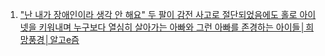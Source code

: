 1. ["난 내가 장애인이라 생각 안 해요" 두 팔이 감전 사고로 절단되었음에도 홀로 아이 넷을 키워내며 누구보다 열심히 살아가는 아빠와 그런 아빠를 존경하는 아이들│희망풍경│알고e즘](https://youtu.be/pIDmPnPyCGk)